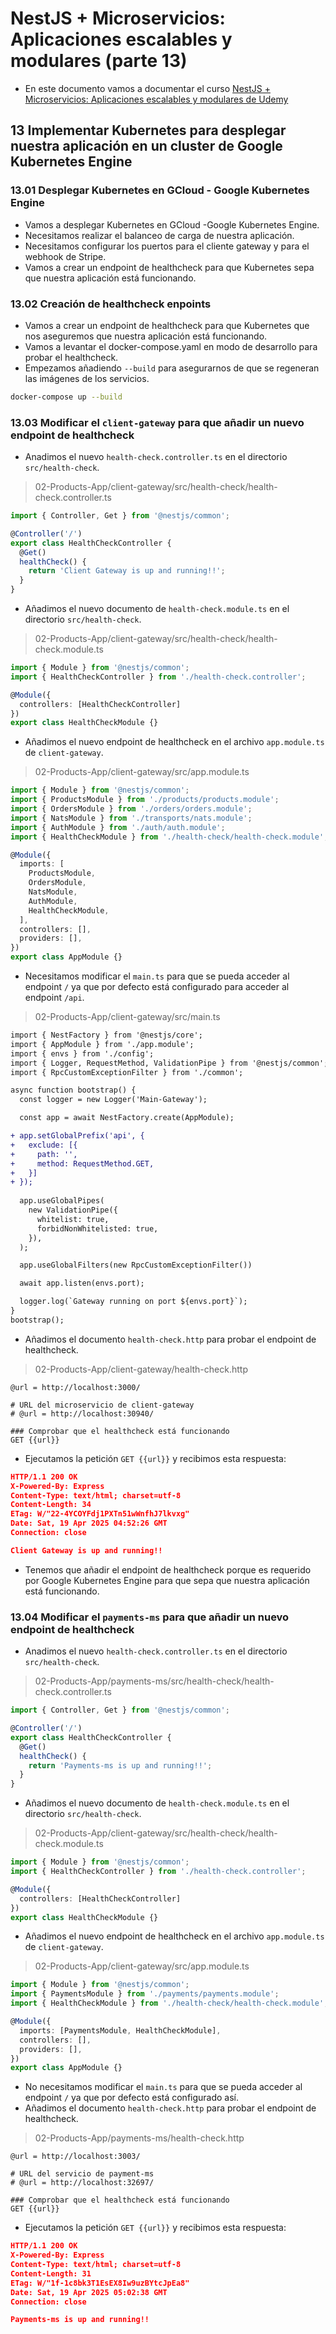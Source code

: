 # NestJS + Microservicios: Aplicaciones escalables y modulares (parte 13)

- En este documento vamos a documentar el curso [NestJS + Microservicios: Aplicaciones escalables y modulares de Udemy](https://www.udemy.com/course/nestjs-microservicios)

## 13 Implementar Kubernetes para desplegar nuestra aplicación en un cluster de Google Kubernetes Engine

### 13.01 Desplegar Kubernetes en GCloud - Google Kubernetes Engine

- Vamos a desplegar Kubernetes en GCloud -Google Kubernetes Engine.
- Necesitamos realizar el balanceo de carga de nuestra aplicación.
- Necesitamos configurar los puertos para el cliente gateway y para el webhook de Stripe.
- Vamos a crear un endpoint de healthcheck para que Kubernetes sepa que nuestra aplicación está funcionando.

### 13.02 Creación de healthcheck enpoints

- Vamos a crear un endpoint de healthcheck para que Kubernetes que nos aseguremos que nuestra aplicación está funcionando.
- Vamos a levantar el docker-compose.yaml en modo de desarrollo para probar el healthcheck.
- Empezamos añadiendo `--build` para asegurarnos de que se regeneran las imágenes de los servicios.

```bash
docker-compose up --build
```

### 13.03 Modificar el `client-gateway` para que añadir un nuevo endpoint de healthcheck

- Anadimos el nuevo `health-check.controller.ts` en el directorio `src/health-check`.

> 02-Products-App/client-gateway/src/health-check/health-check.controller.ts

```typescript
import { Controller, Get } from '@nestjs/common';

@Controller('/')
export class HealthCheckController {
  @Get()
  healthCheck() {
    return 'Client Gateway is up and running!!';
  }
}
```

- Añadimos el nuevo documento de `health-check.module.ts` en el directorio `src/health-check`.

> 02-Products-App/client-gateway/src/health-check/health-check.module.ts

```typescript
import { Module } from '@nestjs/common';
import { HealthCheckController } from './health-check.controller';

@Module({
  controllers: [HealthCheckController]
})
export class HealthCheckModule {}
```

- Añadimos el nuevo endpoint de healthcheck en el archivo `app.module.ts` de `client-gateway`.

> 02-Products-App/client-gateway/src/app.module.ts

```typescript
import { Module } from '@nestjs/common';
import { ProductsModule } from './products/products.module';
import { OrdersModule } from './orders/orders.module';
import { NatsModule } from './transports/nats.module';
import { AuthModule } from './auth/auth.module';
import { HealthCheckModule } from './health-check/health-check.module';

@Module({
  imports: [
    ProductsModule,
    OrdersModule,
    NatsModule,
    AuthModule,
    HealthCheckModule,
  ],
  controllers: [],
  providers: [],
})
export class AppModule {}
```

- Necesitamos modificar el `main.ts` para que se pueda acceder al endpoint `/` ya que por defecto está configurado para acceder al endpoint `/api`.

> 02-Products-App/client-gateway/src/main.ts

```diff
import { NestFactory } from '@nestjs/core';
import { AppModule } from './app.module';
import { envs } from './config';
import { Logger, RequestMethod, ValidationPipe } from '@nestjs/common';
import { RpcCustomExceptionFilter } from './common';

async function bootstrap() {
  const logger = new Logger('Main-Gateway');

  const app = await NestFactory.create(AppModule);

+ app.setGlobalPrefix('api', {
+   exclude: [{
+     path: '',
+     method: RequestMethod.GET,
+   }]
+ });
  
  app.useGlobalPipes(
    new ValidationPipe({
      whitelist: true,
      forbidNonWhitelisted: true,
    }),
  );

  app.useGlobalFilters(new RpcCustomExceptionFilter())

  await app.listen(envs.port);

  logger.log(`Gateway running on port ${envs.port}`);
}
bootstrap();
```

- Añadimos el documento `health-check.http` para probar el endpoint de healthcheck.

> 02-Products-App/client-gateway/health-check.http

```http
@url = http://localhost:3000/

# URL del microservicio de client-gateway
# @url = http://localhost:30940/

### Comprobar que el healthcheck está funcionando
GET {{url}}
```

- Ejecutamos la petición `GET {{url}}` y recibimos esta respuesta:

```JSON
HTTP/1.1 200 OK
X-Powered-By: Express
Content-Type: text/html; charset=utf-8
Content-Length: 34
ETag: W/"22-4YCOYFdj1PXTn51wWnfhJ7lkvxg"
Date: Sat, 19 Apr 2025 04:52:26 GMT
Connection: close

Client Gateway is up and running!!
```

- Tenemos que añadir el endpoint de healthcheck porque es requerido por Google Kubernetes Engine para que sepa que nuestra aplicación está funcionando.

### 13.04 Modificar el `payments-ms` para que añadir un nuevo endpoint de healthcheck

- Anadimos el nuevo `health-check.controller.ts` en el directorio `src/health-check`.

> 02-Products-App/payments-ms/src/health-check/health-check.controller.ts

```typescript
import { Controller, Get } from '@nestjs/common';

@Controller('/')
export class HealthCheckController {
  @Get()
  healthCheck() {
    return 'Payments-ms is up and running!!';
  }
}
```

- Añadimos el nuevo documento de `health-check.module.ts` en el directorio `src/health-check`.

> 02-Products-App/client-gateway/src/health-check/health-check.module.ts

```typescript
import { Module } from '@nestjs/common';
import { HealthCheckController } from './health-check.controller';

@Module({
  controllers: [HealthCheckController]
})
export class HealthCheckModule {}
```

- Añadimos el nuevo endpoint de healthcheck en el archivo `app.module.ts` de `client-gateway`.

> 02-Products-App/client-gateway/src/app.module.ts

```typescript
import { Module } from '@nestjs/common';
import { PaymentsModule } from './payments/payments.module';
import { HealthCheckModule } from './health-check/health-check.module';

@Module({
  imports: [PaymentsModule, HealthCheckModule],
  controllers: [],
  providers: [],
})
export class AppModule {}
```

- No necesitamos modificar el `main.ts` para que se pueda acceder al endpoint `/` ya que por defecto está configurado así.
- Añadimos el documento `health-check.http` para probar el endpoint de healthcheck.

> 02-Products-App/payments-ms/health-check.http

```http
@url = http://localhost:3003/

# URL del servicio de payment-ms
# @url = http://localhost:32697/

### Comprobar que el healthcheck está funcionando
GET {{url}}
```

- Ejecutamos la petición `GET {{url}}` y recibimos esta respuesta:

```JSON
HTTP/1.1 200 OK
X-Powered-By: Express
Content-Type: text/html; charset=utf-8
Content-Length: 31
ETag: W/"1f-1c8bk3T1EsEX8Iw9uzBYtcJpEa8"
Date: Sat, 19 Apr 2025 05:02:38 GMT
Connection: close

Payments-ms is up and running!!
```
